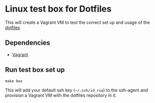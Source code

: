 # Linux test box for Dotfiles

This will create a Vagrant VM to test the correct set up and usage of the [dotfiles](https://github.com/pedrofernandezm/dotfiles)


## Dependencies

- [Vagrant](https://www.vagrantup.com)

## Run test box set up

`make box`

This will add your default ssh key (`~/.ssh/id_rsa`) to the ssh-agent and provision a Vagrant VM with the dotfiles repository in it.
